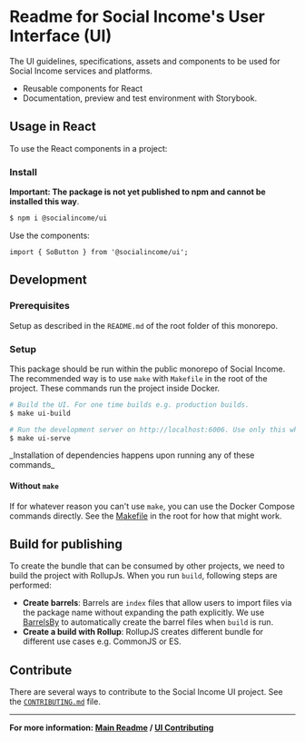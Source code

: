 # Readme for Social Income's User Interface (UI)

The UI guidelines, specifications, assets and components to be used for
Social Income services and platforms.

- Reusable components for React
- Documentation, preview and test environment with Storybook.

## Usage in React

To use the React components in a project:

### Install

**Important: The package is not yet published to npm and cannot be
installed this way**.

```sh
$ npm i @socialincome/ui
```

Use the components:

```tsx
import { SoButton } from '@socialincome/ui';
```

## Development

### Prerequisites

Setup as described in the `README.md` of the root folder of this
monorepo.

### Setup

This package should be run within the public monorepo of Social Income.
The recommended way is to use `make` with `Makefile` in the root of the
project. These commands run the project inside Docker.

```sh
# Build the UI. For one time builds e.g. production builds.
$ make ui-build

# Run the development server on http://localhost:6006. Use only this while developing for the UI.
$ make ui-serve
```

\_Installation of dependencies happens upon running any of these
commands\_

#### Without `make`

If for whatever reason you can't use `make`, you can use the Docker Compose
commands directly. See the [Makefile](../Makefile) in the root for how that might
work. 

## Build for publishing

To create the bundle that can be consumed by other projects, we need to
build the project with RollupJs. When you run `build`, following steps
are performed:

- **Create barrels**: Barrels are `index` files that allow users to
  import files via the package name without expanding the path
  explicitly. We use
  [BarrelsBy](https://github.com/bencoveney/barrelsby) to automatically
  create the barrel files when `build` is run.
- **Create a build with Rollup**: RollupJS creates different bundle for
  different use cases e.g. CommonJS or ES.

## Contribute

There are several ways to contribute to the Social Income UI project.
See the [`CONTRIBUTING.md`](/CONTRIBUTING.md) file.

---

**For more information: [Main Readme](/README.md) /
[UI Contributing](/ui/README.md)**

